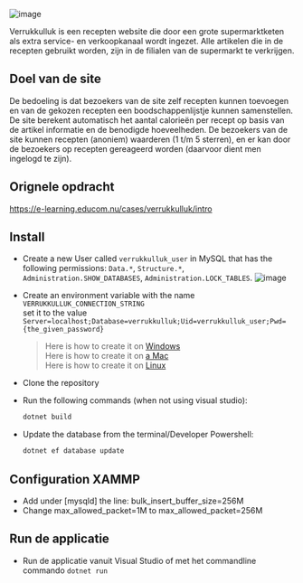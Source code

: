 ![image](https://github.com/Educom-Trainees/educom-verrukkeluk/assets/41477180/ec8c8195-ace1-493b-be89-3038e2cf3ab2)

Verrukkulluk is een recepten website die door een grote supermarktketen als extra service- en verkoopkanaal wordt ingezet. Alle artikelen die in de recepten gebruikt worden, zijn in de filialen van de supermarkt te verkrijgen.

## Doel van de site
De bedoeling is dat bezoekers van de site zelf recepten kunnen toevoegen en van de gekozen recepten een boodschappenlijstje kunnen samenstellen. De site berekent automatisch het aantal calorieën per recept op basis van de artikel informatie en de benodigde hoeveelheden. De bezoekers van de site kunnen recepten (anoniem) waarderen (1 t/m 5 sterren), en er kan door de bezoekers op recepten gereageerd worden (daarvoor dient men ingelogd te zijn).

## Orignele opdracht
https://e-learning.educom.nu/cases/verrukkulluk/intro


## Install
* Create a new User called `verrukkulluk_user` in MySQL that has the following permissions: `Data.*`, `Structure.*`, `Administration.SHOW_DATABASES`, `Administration.LOCK_TABLES`.
  ![image](https://github.com/Educom-Trainees/educom-verrukkulluk/assets/41477180/52070f17-c21e-4060-855e-898fb35e1297)

* Create an environment variable with the name `VERRUKKULLUK_CONNECTION_STRING`  
  set it to the value `Server=localhost;Database=verrukkulluk;Uid=verrukkulluk_user;Pwd={the_given_password}`
  > Here is how to create it on [Windows](https://phoenixnap.com/kb/windows-set-environment-variable)  
  > Here is how to create it on [a Mac](https://phoenixnap.com/kb/set-environment-variable-mac)  
  > Here is how to create it on [Linux](https://phoenixnap.com/kb/linux-set-environment-variable)  
* Clone the repository
* Run the following commands (when not using visual studio):
  ```bash
  dotnet build
  ```
* Update the database from the terminal/Developer Powershell:
  ```bash
  dotnet ef database update
  ```

## Configuration XAMMP
* Add under [mysqld] the line: bulk_insert_buffer_size=256M
* Change max_allowed_packet=1M to max_allowed_packet=256M

## Run de applicatie
* Run de applicatie vanuit Visual Studio of met het commandline commando `dotnet run`
